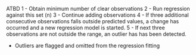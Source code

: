 ATBD
1 - Obtain minimum number of clear observations
2 - Run regression against this set (n)
3 - Continue adding observations
4 - If three additional consecutive observations falls outside predicted
   values, a change has occurred and a new regression model is started.
5 - If next three observations are not outside the range, an outlier has
     has been detected.

* Outliers are flagged and omitted from the regression fitting
